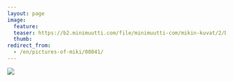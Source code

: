 ```yaml
---
layout: page
image:
  feature:
  teaser: https://b2.minimuutti.com/file/minimuutti-com/mikin-kuvat/2/DSC23761-245px.jpg
  thumb:
redirect_from:
  - /en/pictures-of-miki/00041/
---
```


[![](https://b2.minimuutti.com/file/minimuutti-com/mikin-kuvat/2/DSC23761-800px.jpg)](https://dl.dropboxusercontent.com/sh/ea1wtnz7z734o12/AADJflK8fpv_hV8cACPdNftsa/mikin-kuvat/2/DSC23761.jpg)
